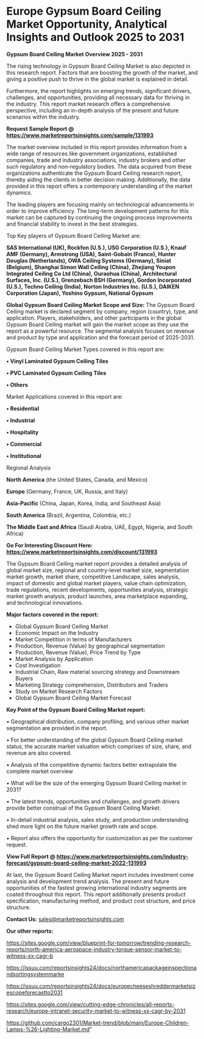 # Europe Gypsum Board Ceiling Market Opportunity, Analytical Insights and Outlook 2025 to 2031

<Strong> Gypsum Board Ceiling Market Overview 2025 - 2031</strong>

The rising technology in Gypsum Board Ceiling Market is also depicted in this research report. Factors that are boosting the growth of the market, and giving a positive push to thrive in the global market is explained in detail.

Furthermore, the report highlights on emerging trends, significant drivers, challenges, and opportunities, providing all necessary data for thriving in the industry. This report market research offers a comprehensive perspective, including an in-depth analysis of the present and future scenarios within the industry.

<strong>Request Sample Report @ <a href=https://www.marketreportsinsights.com/sample/131993>https://www.marketreportsinsights.com/sample/131993</a></strong>

The market overview included in this report provides information from a wide range of resources like government organizations, established companies, trade and industry associations, industry brokers and other such regulatory and non-regulatory bodies. The data acquired from these organizations authenticate the Gypsum Board Ceiling research report, thereby aiding the clients in better decision making. Additionally, the data provided in this report offers a contemporary understanding of the market dynamics.

The leading players are focusing mainly on technological advancements in order to improve efficiency. The long-term development patterns for this market can be captured by continuing the ongoing process improvements and financial stability to invest in the best strategies.

Top Key players of Gypsum Board Ceiling Market are:

<strong>SAS International (UK), Rockfon (U.S.), USG Corporation (U.S.), Knauf AMF (Germany), Armstrong (USA), Saint-Gobain (France), Hunter Douglas (Netherlands), OWA Ceiling Systems (Germany), Siniat (Belgium), Shanghai Simon Wall Ceiling (China), Zhejiang Youpon Integrated Ceiling Co Ltd (China), Ouraohua (China), Architectural Surfaces, Inc. (U.S.), Grenzebach BSH (Germany), Gordon Incorporated (U.S.), Techno Ceiling (India), Norton Industries Inc. (U.S.), DAIKEN Corporation (Japan), Yoshino Gypsum, National Gypsum</strong>

<strong><b>Global Gypsum Board Ceiling Market Scope and Size:</b></strong>
The Gypsum Board Ceiling market is declared segment by company, region (country), type, and application. Players, stakeholders, and other participants in the global Gypsum Board Ceiling market will gain the market scope as they use the report as a powerful resource. The segmental analysis focuses on revenue and product by type and application and the forecast period of 2025-2031.

Gypsum Board Ceiling Market Types covered in this report are:

<strong>• Vinyl Laminated Gypsum Ceiling Tiles

• PVC Laminated Gypsum Ceiling Tiles

• Others</strong>

Market Applications covered in this report are:

<strong>• Residential

• Industrial

• Hospitality

• Commercial

• Institutional</strong> 

Regional Analysis

<strong>North America</strong> (the United States, Canada, and Mexico)

<strong>Europe</strong> (Germany, France, UK, Russia, and Italy)

<strong>Asia-Pacific</strong> (China, Japan, Korea, India, and Southeast Asia)

<strong>South America</strong> (Brazil, Argentina, Colombia, etc.)

<strong>The Middle East and Africa</strong> (Saudi Arabia, UAE, Egypt, Nigeria, and South Africa)

<strong>Go For Interesting Discount Here: <a href=https://www.marketreportsinsights.com/discount/131993>https://www.marketreportsinsights.com/discount/131993</a></strong>

The Gypsum Board Ceiling market report provides a detailed analysis of global market size, regional and country-level market size, segmentation market growth, market share, competitive Landscape, sales analysis, impact of domestic and global market players, value chain optimization, trade regulations, recent developments, opportunities analysis, strategic market growth analysis, product launches, area marketplace expanding, and technological innovations.

<strong><b>Major factors covered in the report:</b></strong>
<ul>
  <li>Global Gypsum Board Ceiling Market </li>
  <li>Economic Impact on the Industry</li>
  <li>Market Competition in terms of Manufacturers</li>
  <li>Production, Revenue (Value) by geographical segmentation</li>
  <li>Production, Revenue (Value), Price Trend by Type</li>
  <li>Market Analysis by Application</li>
  <li>Cost Investigation</li>
  <li>Industrial Chain, Raw material sourcing strategy and Downstream Buyers</li>
  <li>Marketing Strategy comprehension, Distributors and Traders</li>
  <li>Study on Market Research Factors</li>
  <li>Global Gypsum Board Ceiling Market Forecast</li>
</ul>

<strong><b>Key Point of the Gypsum Board Ceiling Market report:</b></strong>

• Geographical distribution, company profiling, and various other market segmentation are provided in the report.

• For better understanding of the global Gypsum Board Ceiling market status, the accurate market valuation which comprises of size, share, and revenue are also covered.

• Analysis of the competitive dynamic factors better extrapolate the complete market overview

• What will be the size of the emerging Gypsum Board Ceiling market in 2031?

• The latest trends, opportunities and challenges, and growth drivers provide better construal of the Gypsum Board Ceiling Market.

• In-detail industrial analysis, sales study, and production understanding shed more light on the future market growth rate and scope.

• Report also offers the opportunity for customization as per the customer request.

<strong><b>View Full Report @ <a href=https://www.marketreportsinsights.com/industry-forecast/gypsum-board-ceiling-market-2022-131993>https://www.marketreportsinsights.com/industry-forecast/gypsum-board-ceiling-market-2022-131993</a></b></strong>


At last, the Gypsum Board Ceiling Market report includes investment come analysis and development trend analysis. The present and future opportunities of the fastest growing international industry segments are coated throughout this report. This report additionally presents product specification, manufacturing method, and product cost structure, and price structure.

<strong>Contact Us:</strong>
sales@marketreportsinsights.com

<strong>Our other reports:</strong>

<a href=https://sites.google.com/view/blueprint-for-tomorrow/trending-research-reports/north-america-aerospace-industry-torque-sensor-market-to-witness-xx-cagr-b>https://sites.google.com/view/blueprint-for-tomorrow/trending-research-reports/north-america-aerospace-industry-torque-sensor-market-to-witness-xx-cagr-b</a>

<a href=https://issuu.com/reportsinsights24/docs/northamericapackageinspectionandsortingsystemmarke>https://issuu.com/reportsinsights24/docs/northamericapackageinspectionandsortingsystemmarke</a>

<a href=https://issuu.com/reportsinsights24/docs/europecheeseshreddermarketsizescopeforecastto2031>https://issuu.com/reportsinsights24/docs/europecheeseshreddermarketsizescopeforecastto2031</a>

<a href=https://sites.google.com/view/cutting-edge-chronicles/all-reports-research/europe-intranet-security-market-to-witness-xx-cagr-by-2031>https://sites.google.com/view/cutting-edge-chronicles/all-reports-research/europe-intranet-security-market-to-witness-xx-cagr-by-2031</a>

<a href=https://github.com/cargo2301/Market-trend/blob/main/Europe-Children-Lamps-%26-Lighting-Market.md>https://github.com/cargo2301/Market-trend/blob/main/Europe-Children-Lamps-%26-Lighting-Market.md</a>"
